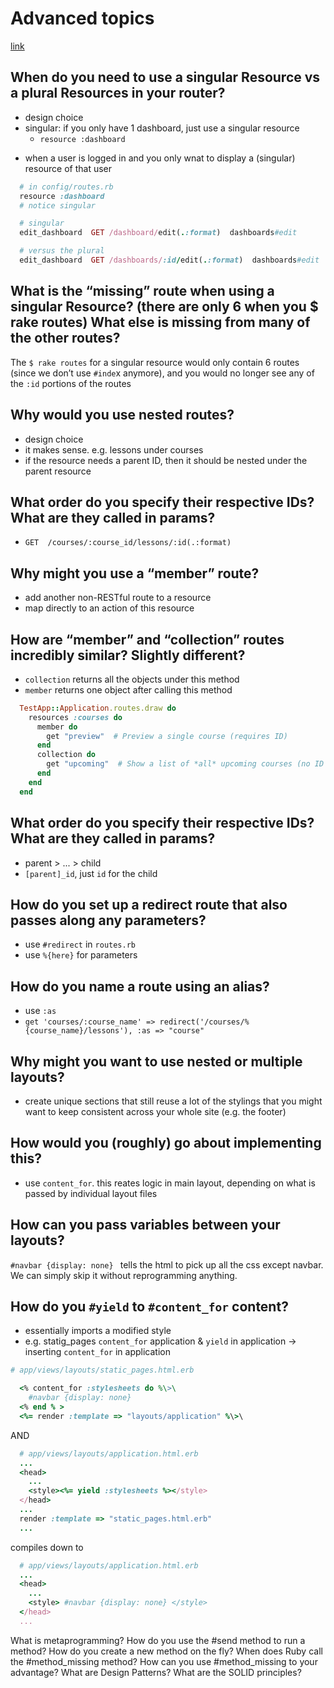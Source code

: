 # Advanced topics

[link](https://www.theodinproject.com/paths/full-stack-ruby-on-rails/courses/ruby-on-rails/lessons/advanced-topics)


## When do you need to use a singular Resource vs a plural Resources in your router?
- design choice
- singular: if you only have 1 dashboard, just use a singular resource
    - `resource :dashboard`
 * when a user is logged in and you only wnat to display a (singular) resource of that user
```ruby
  # in config/routes.rb
  resource :dashboard
  # notice singular
```

```ruby
  # singular
  edit_dashboard  GET /dashboard/edit(.:format)  dashboards#edit

  # versus the plural
  edit_dashboard  GET /dashboards/:id/edit(.:format)  dashboards#edit
```

## What is the “missing” route when using a singular Resource? (there are only 6 when you $ rake routes) What else is missing from many of the other routes?
The `$ rake routes` for a singular resource would only contain 6 routes (since we don’t use `#inde`x anymore), and you would no longer see any of the `:id` portions of the routes

## Why would you use nested routes?
- design choice
- it makes sense. e.g. lessons under courses
- if the resource needs a parent ID, then it should be nested under the parent resource
    
## What order do you specify their respective IDs? What are they called in params?
- `GET  /courses/:course_id/lessons/:id(.:format)`

    
## Why might you use a “member” route?
- add another non-RESTful route to a resource
- map directly to an action of this resource

## How are “member” and “collection” routes incredibly similar? Slightly different?
-  `collection` returns all the objects under this method
- `member` returns one object after calling this method
    
```ruby
  TestApp::Application.routes.draw do
    resources :courses do
      member do
        get "preview"  # Preview a single course (requires ID)
      end
      collection do
        get "upcoming"  # Show a list of *all* upcoming courses (no ID needed)
      end
    end
  end
```

## What order do you specify their respective IDs? What are they called in params?
* parent > ... > child
* `[parent]_id`, just `id` for the child

## How do you set up a redirect route that also passes along any parameters?
- use `#redirect` in `routes.rb`
- use `%{here}` for parameters


## How do you name a route using an alias?
- use `:as`
- `get 'courses/:course_name' => redirect('/courses/%{course_name}/lessons'), :as => "course"`

## Why might you want to use nested or multiple layouts?
- create unique sections that still reuse a lot of the stylings that you might want to keep consistent across your whole site (e.g. the footer)


## How would you (roughly) go about implementing this?
* use `content_for`. this reates logic in main layout, depending on what is passed by individual layout files

## How can you pass variables between your layouts?
`#navbar {display: none} ` tells the html to pick up all the css except navbar. We can simply skip it without reprogramming anything.

## How do you `#yield` to `#content_for` content?
* essentially imports a modified style
* e.g. statig_pages `content_for` application & `yield` in application -> inserting `content_for` in application

```ruby
# app/views/layouts/static_pages.html.erb

  <% content_for :stylesheets do %\>\
    #navbar {display: none}
  <% end % >
  <%= render :template => "layouts/application" %\>\
```
AND
```ruby
  # app/views/layouts/application.html.erb
  ...
  <head>
    ...
    <style><%= yield :stylesheets %></style>
  </head>
  ...
  render :template => "static_pages.html.erb"
  ...
```
compiles down to
```ruby
  # app/views/layouts/application.html.erb
  ...
  <head>
    ...
    <style> #navbar {display: none} </style>
  </head>
  ...
```
What is metaprogramming?
How do you use the #send method to run a method?
How do you create a new method on the fly?
When does Ruby call the #method_missing method?
How can you use #method_missing to your advantage?
What are Design Patterns?
What are the SOLID principles?
